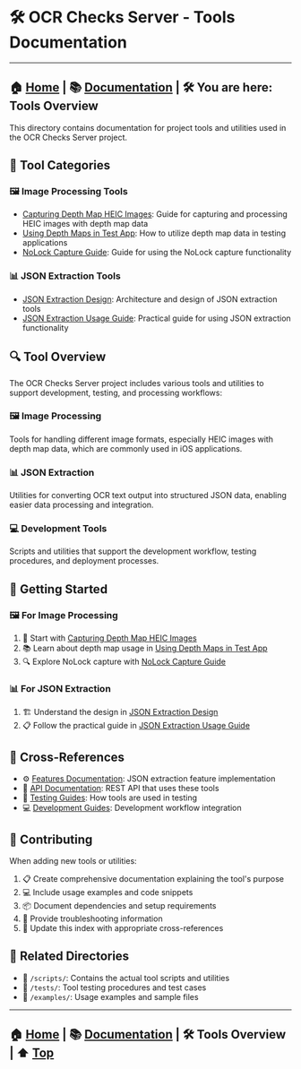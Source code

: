 # 🛠️ OCR Checks Server - Tools Documentation

---
**🏠 [Home](../../README.md)** | **📚 [Documentation](../README.md)** | **🛠️ You are here: Tools Overview**
---

This directory contains documentation for project tools and utilities used in the OCR Checks Server project.

## 🔧 Tool Categories

### 🖼️ Image Processing Tools

- [Capturing Depth Map HEIC Images](./capturing-depth-map-heic-images.md): Guide for capturing and processing HEIC images with depth map data
- [Using Depth Maps in Test App](./using-depth-maps-in-test-app.md): How to utilize depth map data in testing applications
- [NoLock Capture Guide](./nolock-capture-guide.md): Guide for using the NoLock capture functionality

### 📊 JSON Extraction Tools

- [JSON Extraction Design](./json-extraction-design.md): Architecture and design of JSON extraction tools
- [JSON Extraction Usage Guide](./json-extraction-usage-guide.md): Practical guide for using JSON extraction functionality

## 🔍 Tool Overview

The OCR Checks Server project includes various tools and utilities to support development, testing, and processing workflows:

### 🖼️ Image Processing
Tools for handling different image formats, especially HEIC images with depth map data, which are commonly used in iOS applications.

### 📊 JSON Extraction
Utilities for converting OCR text output into structured JSON data, enabling easier data processing and integration.

### 💻 Development Tools
Scripts and utilities that support the development workflow, testing procedures, and deployment processes.

## 🚀 Getting Started

### 🖼️ For Image Processing
1. 🏁 Start with [Capturing Depth Map HEIC Images](./capturing-depth-map-heic-images.md)
2. 📚 Learn about depth map usage in [Using Depth Maps in Test App](./using-depth-maps-in-test-app.md)
3. 🔍 Explore NoLock capture with [NoLock Capture Guide](./nolock-capture-guide.md)

### 📊 For JSON Extraction
1. 🏗️ Understand the design in [JSON Extraction Design](./json-extraction-design.md)
2. 📋 Follow the practical guide in [JSON Extraction Usage Guide](./json-extraction-usage-guide.md)

## 🔗 Cross-References

- ⚙️ [Features Documentation](../features/json-extraction/): JSON extraction feature implementation
- 🔌 [API Documentation](../api/): REST API that uses these tools
- 🧪 [Testing Guides](../guides/testing/): How tools are used in testing
- 💻 [Development Guides](../guides/development/): Development workflow integration

## 📝 Contributing

When adding new tools or utilities:

1. 📋 Create comprehensive documentation explaining the tool's purpose
2. 💻 Include usage examples and code snippets
3. 📦 Document dependencies and setup requirements
4. 🔧 Provide troubleshooting information
5. 🔄 Update this index with appropriate cross-references

## 📁 Related Directories

- 📂 `/scripts/`: Contains the actual tool scripts and utilities
- 🧪 `/tests/`: Tool testing procedures and test cases
- 📄 `/examples/`: Usage examples and sample files

---
**🏠 [Home](../../README.md)** | **📚 [Documentation](../README.md)** | **🛠️ Tools Overview** | **⬆️ [Top](#-ocr-checks-server---tools-documentation)**
---